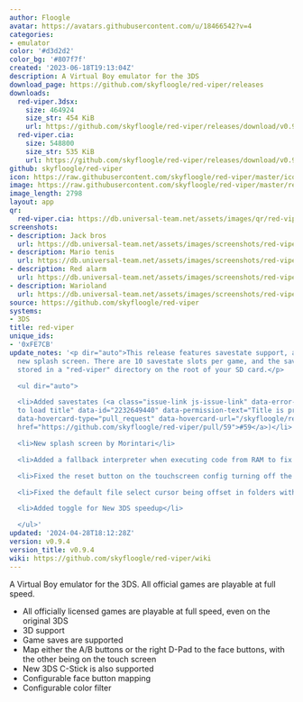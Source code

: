 ```yaml
---
author: Floogle
avatar: https://avatars.githubusercontent.com/u/18466542?v=4
categories:
- emulator
color: '#d3d2d2'
color_bg: '#807f7f'
created: '2023-06-18T19:13:04Z'
description: A Virtual Boy emulator for the 3DS
download_page: https://github.com/skyfloogle/red-viper/releases
downloads:
  red-viper.3dsx:
    size: 464924
    size_str: 454 KiB
    url: https://github.com/skyfloogle/red-viper/releases/download/v0.9.4/red-viper.3dsx
  red-viper.cia:
    size: 548800
    size_str: 535 KiB
    url: https://github.com/skyfloogle/red-viper/releases/download/v0.9.4/red-viper.cia
github: skyfloogle/red-viper
icon: https://raw.githubusercontent.com/skyfloogle/red-viper/master/icon.png
image: https://raw.githubusercontent.com/skyfloogle/red-viper/master/resources/banner.png
image_length: 2798
layout: app
qr:
  red-viper.cia: https://db.universal-team.net/assets/images/qr/red-viper-cia.png
screenshots:
- description: Jack bros
  url: https://db.universal-team.net/assets/images/screenshots/red-viper/jack-bros.png
- description: Mario tenis
  url: https://db.universal-team.net/assets/images/screenshots/red-viper/mario-tenis.png
- description: Red alarm
  url: https://db.universal-team.net/assets/images/screenshots/red-viper/red-alarm.png
- description: Warioland
  url: https://db.universal-team.net/assets/images/screenshots/red-viper/warioland.png
source: https://github.com/skyfloogle/red-viper
systems:
- 3DS
title: red-viper
unique_ids:
- '0xFE7CB'
update_notes: '<p dir="auto">This release features savestate support, as well as a
  new splash screen. There are 10 savestate slots per game, and the savestates are
  stored in a "red-viper" directory on the root of your SD card.</p>

  <ul dir="auto">

  <li>Added savestates (<a class="issue-link js-issue-link" data-error-text="Failed
  to load title" data-id="2232649440" data-permission-text="Title is private" data-url="https://github.com/skyfloogle/red-viper/issues/59"
  data-hovercard-type="pull_request" data-hovercard-url="/skyfloogle/red-viper/pull/59/hovercard"
  href="https://github.com/skyfloogle/red-viper/pull/59">#59</a>)</li>

  <li>New splash screen by Morintari</li>

  <li>Added a fallback interpreter when executing code from RAM to fix Formula V</li>

  <li>Fixed the reset button on the touchscreen config turning off the touchscreen</li>

  <li>Fixed the default file select cursor being offset in folders with subfolders</li>

  <li>Added toggle for New 3DS speedup</li>

  </ul>'
updated: '2024-04-28T18:12:28Z'
version: v0.9.4
version_title: v0.9.4
wiki: https://github.com/skyfloogle/red-viper/wiki
---
```

A Virtual Boy emulator for the 3DS. All official games are playable at full speed.
* All officially licensed games are playable at full speed, even on the original 3DS
* 3D support
* Game saves are supported
* Map either the A/B buttons or the right D-Pad to the face buttons, with the other being on the touch screen
* New 3DS C-Stick is also supported
* Configurable face button mapping
* Configurable color filter